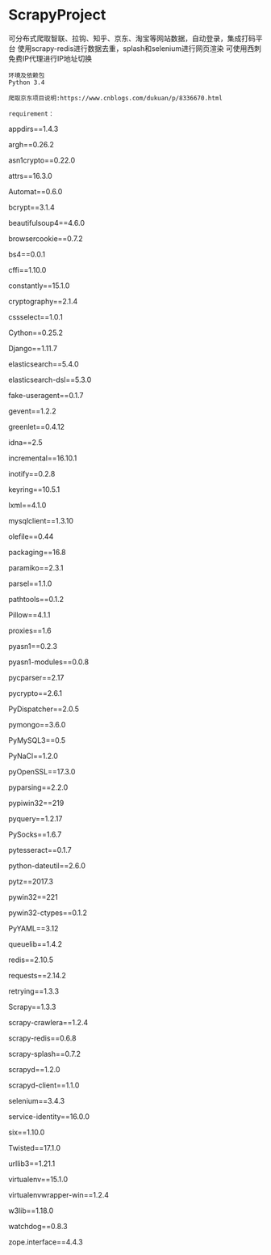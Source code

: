 # ScrapyProject
可分布式爬取智联、拉钩、知乎、京东、淘宝等网站数据，自动登录，集成打码平台
使用scrapy-redis进行数据去重，splash和selenium进行网页渲染
可使用西刺免费IP代理进行IP地址切换
````
环境及依赖包
Python 3.4
````
````
爬取京东项目说明:https://www.cnblogs.com/dukuan/p/8336670.html
````
````
requirement：
````

appdirs==1.4.3

argh==0.26.2

asn1crypto==0.22.0

attrs==16.3.0

Automat==0.6.0

bcrypt==3.1.4

beautifulsoup4==4.6.0

browsercookie==0.7.2

bs4==0.0.1

cffi==1.10.0

constantly==15.1.0

cryptography==2.1.4

cssselect==1.0.1

Cython==0.25.2

Django==1.11.7

elasticsearch==5.4.0

elasticsearch-dsl==5.3.0

fake-useragent==0.1.7

gevent==1.2.2

greenlet==0.4.12

idna==2.5

incremental==16.10.1

inotify==0.2.8

keyring==10.5.1

lxml==4.1.0

mysqlclient==1.3.10

olefile==0.44

packaging==16.8

paramiko==2.3.1

parsel==1.1.0

pathtools==0.1.2

Pillow==4.1.1

proxies==1.6

pyasn1==0.2.3

pyasn1-modules==0.0.8

pycparser==2.17

pycrypto==2.6.1

PyDispatcher==2.0.5

pymongo==3.6.0

PyMySQL3==0.5

PyNaCl==1.2.0

pyOpenSSL==17.3.0

pyparsing==2.2.0

pypiwin32==219

pyquery==1.2.17

PySocks==1.6.7

pytesseract==0.1.7

python-dateutil==2.6.0

pytz==2017.3

pywin32==221

pywin32-ctypes==0.1.2

PyYAML==3.12

queuelib==1.4.2

redis==2.10.5

requests==2.14.2

retrying==1.3.3

Scrapy==1.3.3

scrapy-crawlera==1.2.4

scrapy-redis==0.6.8

scrapy-splash==0.7.2

scrapyd==1.2.0

scrapyd-client==1.1.0

selenium==3.4.3

service-identity==16.0.0

six==1.10.0

Twisted==17.1.0

urllib3==1.21.1

virtualenv==15.1.0

virtualenvwrapper-win==1.2.4

w3lib==1.18.0

watchdog==0.8.3

zope.interface==4.4.3


